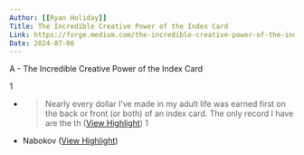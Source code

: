 ```yaml
---
Author: [[Ryan Holiday]]
Title: The Incredible Creative Power of the Index Card
Link: https://forge.medium.com/the-incredible-creative-power-of-the-index-card-b799250033c9
Date: 2024-07-06
---
```

A - The Incredible Creative Power of the Index Card

1
- > Nearly every dollar I’ve made in my adult life was earned first on the back or front (or both) of an index card.
  The only record I have are the th ([View Highlight](https://read.readwise.io/read/01gpky7vtvd8qmh8g60a2p6v94))
1
- Nabokov ([View Highlight](https://read.readwise.io/read/01gpkyan387sap0sbptn40ekjq))
